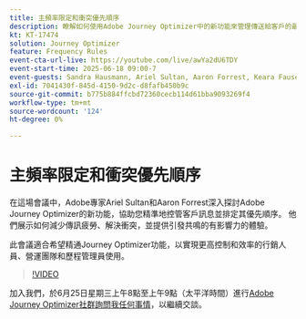 ```yaml
---
title: 主頻率限定和衝突優先順序
description: 瞭解如何使用Adobe Journey Optimizer中的新功能來管理傳送給客戶的最重要訊息並排定其優先順序。
kt: KT-17474
solution: Journey Optimizer
feature: Frequency Rules
event-cta-url-live: https://youtube.com/live/awYa2dU6TDY
event-start-time: 2025-06-18 09:00-7
event-guests: Sandra Hausmann, Ariel Sultan, Aaron Forrest, Keara Fausett
exl-id: 7041430f-845d-4150-9d2c-d8fafb450b9c
source-git-commit: b775b884ffcbd72360cecb114d61bba9093269f4
workflow-type: tm+mt
source-wordcount: '124'
ht-degree: 0%

---
```


# 主頻率限定和衝突優先順序

在這場會議中，Adobe專家Ariel Sultan和Aaron Forrest深入探討Adobe Journey Optimizer的新功能，協助您精準地控管客戶訊息並排定其優先順序。 他們展示如何減少傳訊疲勞、解決衝突，並提供引發共鳴的有影響力的體驗。

此會議適合希望精通Journey Optimizer功能，以實現更高控制和效率的行銷人員、營運團隊和歷程管理員使用。


>[!VIDEO](https://video.tv.adobe.com/v/3464052/?quality=12&learn=on)

加入我們，於6月25日星期三上午8點至上午9點（太平洋時間）進行[Adobe Journey Optimizer社群詢問我任何事情](https://experienceleaguecommunities.adobe.com/t5/journey-optimizer-events/ask-me-anything-june-[...]with-journey-optimizer-product-experts/ev-p/757473)，以繼續交談。
